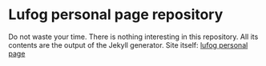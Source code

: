 # Lufog personal page repository
Do not waste your time. There is nothing interesting in this repository. All its contents are the output of the Jekyll generator.
Site itself: [lufog personal page](https://by-lufog.github.io)
